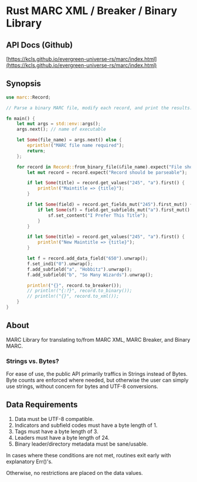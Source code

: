 # Rust MARC XML / Breaker / Binary Library

## API Docs (Github)

[https://kcls.github.io/evergreen-universe-rs/marc/index.html](https://kcls.github.io/evergreen-universe-rs/marc/index.html)

## Synopsis

```rs
use marc::Record;

// Parse a binary MARC file, modify each record, and print the results.

fn main() {
    let mut args = std::env::args();
    args.next(); // name of executable

    let Some(file_name) = args.next() else {
        eprintln!("MARC file name required");
        return;
    };

    for record in Record::from_binary_file(&file_name).expect("File should be readable") {
        let mut record = record.expect("Record should be parseable");

        if let Some(title) = record.get_values("245", "a").first() {
            println!("Maintitle => {title}");
        }

        if let Some(field) = record.get_fields_mut("245").first_mut() {
            if let Some(sf) = field.get_subfields_mut("a").first_mut() {
                sf.set_content("I Prefer This Title");
            }
        }

        if let Some(title) = record.get_values("245", "a").first() {
            println!("New Maintitle => {title}");
        }

        let f = record.add_data_field("650").unwrap();
        f.set_ind1("0").unwrap();
        f.add_subfield("a", "Hobbitz").unwrap();
        f.add_subfield("b", "So Many Wizards").unwrap();

        println!("{}", record.to_breaker());
        // println!("{:?}", record.to_binary());
        // println!("{}", record.to_xml());
    }
}
```

## About

MARC Library for translating to/from MARC XML, MARC Breaker, and Binary MARC.

### Strings vs. Bytes?

For ease of use, the public API primarily traffics in Strings instead of Bytes.
Byte counts are enforced where needed, but otherwise the user can simply use
strings, without concern for bytes and UTF-8 conversions.

## Data Requirements

1. Data must be UTF-8 compatible.
1. Indicators and subfield codes must have a byte length of 1.
1. Tags must have a byte length of 3.
1. Leaders must have a byte length of 24.
1. Binary leader/directory metadata must be sane/usable.

In cases where these conditions are not met, routines exit early with
explanatory Err()'s.

Otherwise, no restrictions are placed on the data values.
